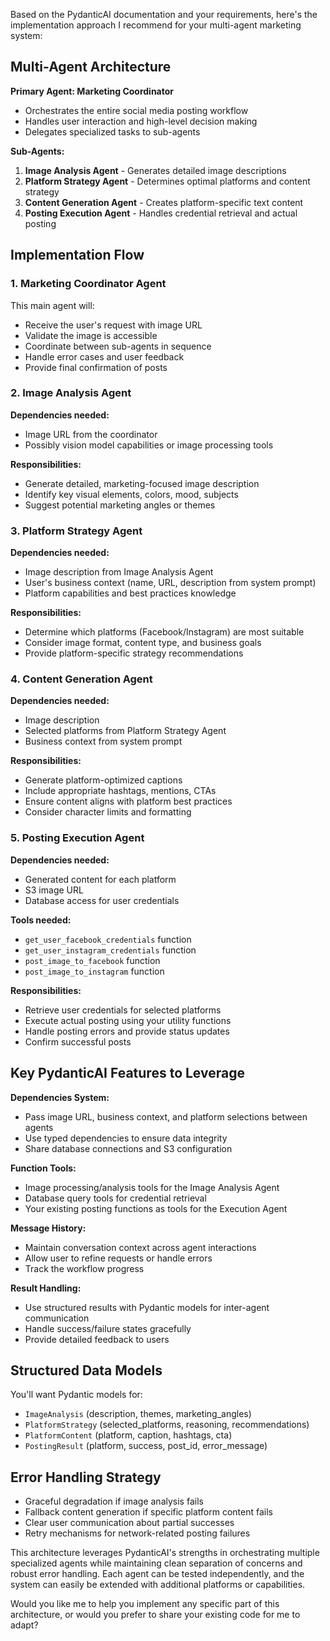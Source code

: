Based on the PydanticAI documentation and your requirements, here's the implementation approach I recommend for your multi-agent marketing system:

## Multi-Agent Architecture

**Primary Agent: Marketing Coordinator**

- Orchestrates the entire social media posting workflow
- Handles user interaction and high-level decision making
- Delegates specialized tasks to sub-agents

**Sub-Agents:**

1. **Image Analysis Agent** - Generates detailed image descriptions
2. **Platform Strategy Agent** - Determines optimal platforms and content strategy
3. **Content Generation Agent** - Creates platform-specific text content
4. **Posting Execution Agent** - Handles credential retrieval and actual posting

## Implementation Flow

### 1. Marketing Coordinator Agent

This main agent will:

- Receive the user's request with image URL
- Validate the image is accessible
- Coordinate between sub-agents in sequence
- Handle error cases and user feedback
- Provide final confirmation of posts

### 2. Image Analysis Agent

**Dependencies needed:**

- Image URL from the coordinator
- Possibly vision model capabilities or image processing tools

**Responsibilities:**

- Generate detailed, marketing-focused image description
- Identify key visual elements, colors, mood, subjects
- Suggest potential marketing angles or themes

### 3. Platform Strategy Agent

**Dependencies needed:**

- Image description from Image Analysis Agent
- User's business context (name, URL, description from system prompt)
- Platform capabilities and best practices knowledge

**Responsibilities:**

- Determine which platforms (Facebook/Instagram) are most suitable
- Consider image format, content type, and business goals
- Provide platform-specific strategy recommendations

### 4. Content Generation Agent

**Dependencies needed:**

- Image description
- Selected platforms from Platform Strategy Agent
- Business context from system prompt

**Responsibilities:**

- Generate platform-optimized captions
- Include appropriate hashtags, mentions, CTAs
- Ensure content aligns with platform best practices
- Consider character limits and formatting

### 5. Posting Execution Agent

**Dependencies needed:**

- Generated content for each platform
- S3 image URL
- Database access for user credentials

**Tools needed:**

- `get_user_facebook_credentials` function
- `get_user_instagram_credentials` function
- `post_image_to_facebook` function
- `post_image_to_instagram` function

**Responsibilities:**

- Retrieve user credentials for selected platforms
- Execute actual posting using your utility functions
- Handle posting errors and provide status updates
- Confirm successful posts

## Key PydanticAI Features to Leverage

**Dependencies System:**

- Pass image URL, business context, and platform selections between agents
- Use typed dependencies to ensure data integrity
- Share database connections and S3 configuration

**Function Tools:**

- Image processing/analysis tools for the Image Analysis Agent
- Database query tools for credential retrieval
- Your existing posting functions as tools for the Execution Agent

**Message History:**

- Maintain conversation context across agent interactions
- Allow user to refine requests or handle errors
- Track the workflow progress

**Result Handling:**

- Use structured results with Pydantic models for inter-agent communication
- Handle success/failure states gracefully
- Provide detailed feedback to users

## Structured Data Models

You'll want Pydantic models for:

- `ImageAnalysis` (description, themes, marketing_angles)
- `PlatformStrategy` (selected_platforms, reasoning, recommendations)
- `PlatformContent` (platform, caption, hashtags, cta)
- `PostingResult` (platform, success, post_id, error_message)

## Error Handling Strategy

- Graceful degradation if image analysis fails
- Fallback content generation if specific platform content fails
- Clear user communication about partial successes
- Retry mechanisms for network-related posting failures

This architecture leverages PydanticAI's strengths in orchestrating multiple specialized agents while maintaining clean separation of concerns and robust error handling. Each agent can be tested independently, and the system can easily be extended with additional platforms or capabilities.

Would you like me to help you implement any specific part of this architecture, or would you prefer to share your existing code for me to adapt?
